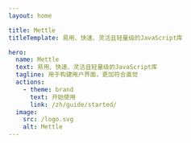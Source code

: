 ```yaml
---
layout: home

title: Mettle
titleTemplate: 易用、快速、灵活且轻量级的JavaScript库

hero:
  name: Mettle
  text: 易用、快速、灵活且轻量级的JavaScript库
  tagline: 用于构建用户界面，更加符合直觉
  actions:
    - theme: brand
      text: 开始使用
      link: /zh/guide/started/
  image:
    src: /logo.svg
    alt: Mettle
---
```

